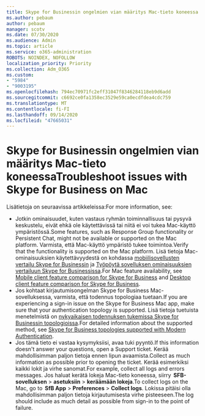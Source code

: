 ```yaml
---
title: Skype for Businessin ongelmien vian määritys Mac-tieto koneessa
ms.author: pebaum
author: pebaum
manager: scotv
ms.date: 07/30/2020
ms.audience: Admin
ms.topic: article
ms.service: o365-administration
ROBOTS: NOINDEX, NOFOLLOW
localization_priority: Priority
ms.collection: Adm_O365
ms.custom:
- "5984"
- "9003195"
ms.openlocfilehash: 794ec70971fc2eff31047f8346284118eb9d6add
ms.sourcegitcommit: c6692ce0fa1358ec3529e59ca0ecdfdea4cdc759
ms.translationtype: MT
ms.contentlocale: fi-FI
ms.lasthandoff: 09/14/2020
ms.locfileid: "47665031"
---
```

# <a name="troubleshoot-issues-with-skype-for-business-on-mac"></a><span data-ttu-id="8bcf1-102">Skype for Businessin ongelmien vian määritys Mac-tieto koneessa</span><span class="sxs-lookup"><span data-stu-id="8bcf1-102">Troubleshoot issues with Skype for Business on Mac</span></span>

<span data-ttu-id="8bcf1-103">Lisätietoja on seuraavissa artikkeleissa:</span><span class="sxs-lookup"><span data-stu-id="8bcf1-103">For more information, see:</span></span> 

- <span data-ttu-id="8bcf1-104">Jotkin ominaisuudet, kuten vastaus ryhmän toiminnallisuus tai pysyvä keskustelu, eivät ehkä ole käytettävissä tai niitä ei voi tukea Mac-käyttö ympäristössä.</span><span class="sxs-lookup"><span data-stu-id="8bcf1-104">Some features, such as Response Group functionality or Persistent Chat, might not be available or supported on the Mac platform.</span></span> <span data-ttu-id="8bcf1-105">Varmista, että Mac-käyttö ympäristö tukee toimintoa.</span><span class="sxs-lookup"><span data-stu-id="8bcf1-105">Verify that the functionality is supported on the Mac platform.</span></span> <span data-ttu-id="8bcf1-106">Lisä tietoja Mac-ominaisuuksien käytettävyydestä on kohdassa [mobiilisovellusten vertailu Skype for Businessin](https://technet.microsoft.com/library/Dn951412.aspx) ja [Työpöytä sovelluksen ominaisuuksien vertailuun Skype for Businessissa](https://docs.microsoft.com/skypeforbusiness/plan-your-deployment/clients-and-devices/desktop-feature-comparison).</span><span class="sxs-lookup"><span data-stu-id="8bcf1-106">For Mac feature availability, see [Mobile client feature comparison for Skype for Business](https://technet.microsoft.com/library/Dn951412.aspx) and [Desktop client feature comparison for Skype for Business](https://docs.microsoft.com/skypeforbusiness/plan-your-deployment/clients-and-devices/desktop-feature-comparison).</span></span>
- <span data-ttu-id="8bcf1-107">Jos kohtaat kirjautumisongelman Skype for Business Mac-sovelluksessa, varmista, että todennus topologiaa tuetaan.</span><span class="sxs-lookup"><span data-stu-id="8bcf1-107">If you are experiencing a sign-in issue on the Skype for Business Mac app, make sure that your authentication topology is supported.</span></span> <span data-ttu-id="8bcf1-108">Lisä tietoja tuetuista menetelmistä on [nykyaikaisen todennuksen tukemissa Skype for Businessin topologioissa](https://docs.microsoft.com/skypeforbusiness/plan-your-deployment/modern-authentication/topologies-supported).</span><span class="sxs-lookup"><span data-stu-id="8bcf1-108">For detailed information about the supported method, see [Skype for Business topologies supported with Modern Authentication](https://docs.microsoft.com/skypeforbusiness/plan-your-deployment/modern-authentication/topologies-supported).</span></span>  
- <span data-ttu-id="8bcf1-109">Jos tämä tieto ei vastaa kysymyksiisi, avaa tuki pyyntö.</span><span class="sxs-lookup"><span data-stu-id="8bcf1-109">If this information doesn't answer your questions, open a Support ticket.</span></span> <span data-ttu-id="8bcf1-110">Kerää mahdollisimman paljon tietoja ennen lipun avaamista.</span><span class="sxs-lookup"><span data-stu-id="8bcf1-110">Collect as much information as possible prior to opening the ticket.</span></span> <span data-ttu-id="8bcf1-111">Kerää esimerkiksi kaikki lokit ja virhe sanomat.</span><span class="sxs-lookup"><span data-stu-id="8bcf1-111">For example, collect all logs and errors messages.</span></span> <span data-ttu-id="8bcf1-112">Jos haluat kerätä lokeja Mac-tieto koneessa, siirry  **SFB-sovelluksen**  >  **asetuksiin**  >  **keräämään lokeja**.</span><span class="sxs-lookup"><span data-stu-id="8bcf1-112">To collect logs on the Mac, go to  **SfB App** > **Preferences** > **Collect logs**.</span></span>  <span data-ttu-id="8bcf1-113">Lokissa pitäisi olla mahdollisimman paljon tietoja kirjautumisesta virhe pisteeseen.</span><span class="sxs-lookup"><span data-stu-id="8bcf1-113">The log should include as much detail as possible from sign-in to the point of failure.</span></span>